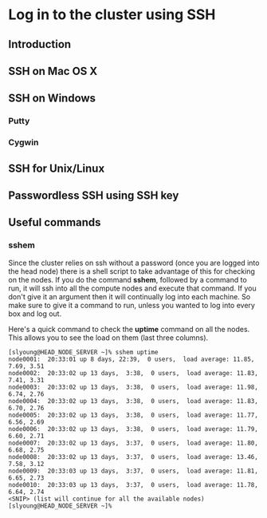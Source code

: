 # Log in to the cluster using SSH

## Introduction

## SSH on Mac OS X

## SSH on Windows
### Putty
### Cygwin

## SSH for Unix/Linux

## Passwordless SSH using SSH key

## Useful commands
### sshem

Since the cluster relies on ssh without a password (once you are logged into the head node) there is a shell script to take advantage of this for checking on the nodes. If you do the command **sshem**, followed by a command to run, it will ssh into all the compute nodes and execute that command. If you don't give it an argument then it will continually log into each machine. So make sure to give it a command to run, unless you wanted to log into every box and log out. 

Here's a quick command to check the **uptime** command on all the nodes. This allows you to see the load on them (last three columns). 

    [slyoung@HEAD_NODE_SERVER ~]% sshem uptime
    node0001:  20:33:01 up 8 days, 22:39,  0 users,  load average: 11.85, 7.69, 3.51
    node0002:  20:33:02 up 13 days,  3:38,  0 users,  load average: 11.83, 7.41, 3.31
    node0003:  20:33:02 up 13 days,  3:38,  0 users,  load average: 11.98, 6.74, 2.76
    node0004:  20:33:02 up 13 days,  3:38,  0 users,  load average: 11.83, 6.70, 2.76
    node0005:  20:33:02 up 13 days,  3:38,  0 users,  load average: 11.77, 6.56, 2.69
    node0006:  20:33:02 up 13 days,  3:38,  0 users,  load average: 11.79, 6.60, 2.71
    node0007:  20:33:02 up 13 days,  3:37,  0 users,  load average: 11.80, 6.68, 2.75
    node0008:  20:33:02 up 13 days,  3:37,  0 users,  load average: 13.46, 7.58, 3.12
    node0009:  20:33:03 up 13 days,  3:37,  0 users,  load average: 11.81, 6.65, 2.73
    node0010:  20:33:03 up 13 days,  3:37,  0 users,  load average: 11.78, 6.64, 2.74
    <SNIP> (list will continue for all the available nodes)
    [slyoung@HEAD_NODE_SERVER ~]% 
  
  
